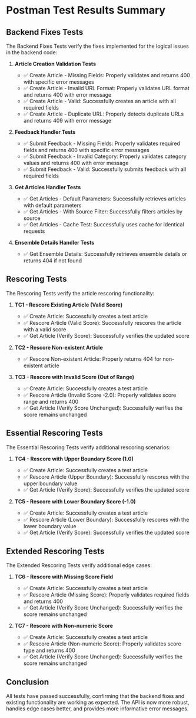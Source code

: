 # Postman Test Results Summary

## Backend Fixes Tests

The Backend Fixes Tests verify the fixes implemented for the logical issues in the backend code:

1. **Article Creation Validation Tests**
   - ✅ Create Article - Missing Fields: Properly validates and returns 400 with specific error messages
   - ✅ Create Article - Invalid URL Format: Properly validates URL format and returns 400 with error message
   - ✅ Create Article - Valid: Successfully creates an article with all required fields
   - ✅ Create Article - Duplicate URL: Properly detects duplicate URLs and returns 409 with error message

2. **Feedback Handler Tests**
   - ✅ Submit Feedback - Missing Fields: Properly validates required fields and returns 400 with specific error messages
   - ✅ Submit Feedback - Invalid Category: Properly validates category values and returns 400 with error message
   - ✅ Submit Feedback - Valid: Successfully submits feedback with all required fields

3. **Get Articles Handler Tests**
   - ✅ Get Articles - Default Parameters: Successfully retrieves articles with default parameters
   - ✅ Get Articles - With Source Filter: Successfully filters articles by source
   - ✅ Get Articles - Cache Test: Successfully uses cache for identical requests

4. **Ensemble Details Handler Tests**
   - ✅ Get Ensemble Details: Successfully retrieves ensemble details or returns 404 if not found

## Rescoring Tests

The Rescoring Tests verify the article rescoring functionality:

1. **TC1 - Rescore Existing Article (Valid Score)**
   - ✅ Create Article: Successfully creates a test article
   - ✅ Rescore Article (Valid Score): Successfully rescores the article with a valid score
   - ✅ Get Article (Verify Score): Successfully verifies the updated score

2. **TC2 - Rescore Non-existent Article**
   - ✅ Rescore Non-existent Article: Properly returns 404 for non-existent article

3. **TC3 - Rescore with Invalid Score (Out of Range)**
   - ✅ Create Article: Successfully creates a test article
   - ✅ Rescore Article (Invalid Score -2.0): Properly validates score range and returns 400
   - ✅ Get Article (Verify Score Unchanged): Successfully verifies the score remains unchanged

## Essential Rescoring Tests

The Essential Rescoring Tests verify additional rescoring scenarios:

1. **TC4 - Rescore with Upper Boundary Score (1.0)**
   - ✅ Create Article: Successfully creates a test article
   - ✅ Rescore Article (Upper Boundary): Successfully rescores with the upper boundary value
   - ✅ Get Article (Verify Score): Successfully verifies the updated score

2. **TC5 - Rescore with Lower Boundary Score (-1.0)**
   - ✅ Create Article: Successfully creates a test article
   - ✅ Rescore Article (Lower Boundary): Successfully rescores with the lower boundary value
   - ✅ Get Article (Verify Score): Successfully verifies the updated score

## Extended Rescoring Tests

The Extended Rescoring Tests verify additional edge cases:

1. **TC6 - Rescore with Missing Score Field**
   - ✅ Create Article: Successfully creates a test article
   - ✅ Rescore Article (Missing Score): Properly validates required fields and returns 400
   - ✅ Get Article (Verify Score Unchanged): Successfully verifies the score remains unchanged

2. **TC7 - Rescore with Non-numeric Score**
   - ✅ Create Article: Successfully creates a test article
   - ✅ Rescore Article (Non-numeric Score): Properly validates score type and returns 400
   - ✅ Get Article (Verify Score Unchanged): Successfully verifies the score remains unchanged

## Conclusion

All tests have passed successfully, confirming that the backend fixes and existing functionality are working as expected. The API is now more robust, handles edge cases better, and provides more informative error messages.